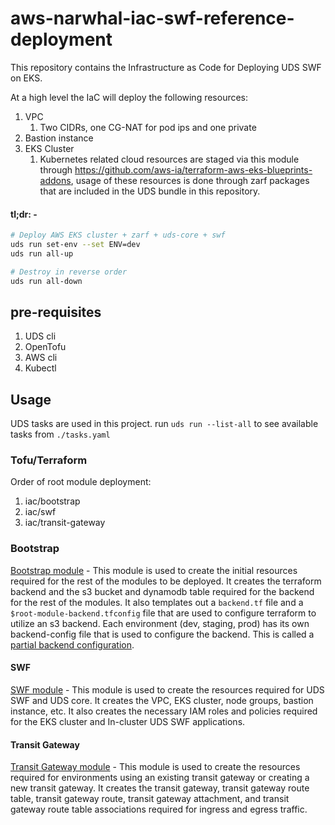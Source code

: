 # aws-narwhal-iac-swf-reference-deployment

This repository contains the Infrastructure as Code for Deploying UDS SWF on EKS.

At a high level the IaC will deploy the following resources:

1. VPC
   1. Two CIDRs, one CG-NAT for pod ips and one private
2. Bastion instance
3. EKS Cluster
   1. Kubernetes related cloud resources are staged via this module through <https://github.com/aws-ia/terraform-aws-eks-blueprints-addons>, usage of these resources is done through zarf packages that are included in the UDS bundle in this repository.

#### tl;dr: -

```bash
# Deploy AWS EKS cluster + zarf + uds-core + swf
uds run set-env --set ENV=dev
uds run all-up

# Destroy in reverse order
uds run all-down
```

## pre-requisites

1. UDS cli
2. OpenTofu
3. AWS cli
4. Kubectl

## Usage

UDS tasks are used in this project.
run `uds run --list-all` to see available tasks from `./tasks.yaml`

### Tofu/Terraform

Order of root module deployment:

1. iac/bootstrap
2. iac/swf
3. iac/transit-gateway

### Bootstrap

[Bootstrap module](./iac/bootstrap/README.md) - This module is used to create the initial resources required for the rest of the modules to be deployed. It creates the terraform backend and the s3 bucket and dynamodb table required for the backend for the rest of the modules. It also templates out a `backend.tf` file and a `$root-module-backend.tfconfig` file that are used to configure terraform to utilize an s3 backend. Each environment (dev, staging, prod) has its own backend-config file that is used to configure the backend. This is called a [partial backend configuration](https://developer.hashicorp.com/terraform/language/settings/backends/configuration#partial-configuration).

#### SWF

[SWF module](./iac/swf/README.md) - This module is used to create the resources required for UDS SWF and UDS core. It creates the VPC, EKS cluster, node groups, bastion instance, etc. It also creates the necessary IAM roles and policies required for the EKS cluster and In-cluster UDS SWF applications.

#### Transit Gateway

[Transit Gateway module](./iac/transit-gateway/README.md) - This module is used to create the resources required for environments using an existing transit gateway or creating a new transit gateway. It creates the transit gateway, transit gateway route table, transit gateway route, transit gateway attachment, and transit gateway route table associations required for ingress and egress traffic.
